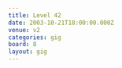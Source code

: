 ```yaml
---
title: Level 42
date: 2003-10-21T18:00:00.000Z
venue: v2
categories: gig
board: 8
layout: gig
---
```

